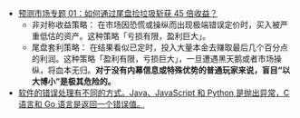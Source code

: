- [预测市场专题 01：如何通过尾盘捡垃圾斩获 45 倍收益？](https://x.com/ec_unoxx/status/1979958037466251369)
	- 非对称收益策略： 在市场因恐慌或操纵而出现极端错误定价时，买入被严重低估的资产。这种策略「亏损有限，盈利巨大」。
	- 尾盘套利策略： 在结果看似已定时，投入大量本金去赚取最后几个百分点的利润。这种策略「盈利有限，亏损巨大」，一旦遭遇黑天鹅或者市场操纵，将血本无归。**对于没有内幕信息或特殊优势的普通玩家来说，盲目“以大博小”是极其危险的。**
- [软件的错误处理有不同的方式。Java、JavaScript 和 Python 是抛出异常，C 语言和 Go 语言是返回一个错误值。](https://x.com/ruanyf/status/1980983096901267788)
